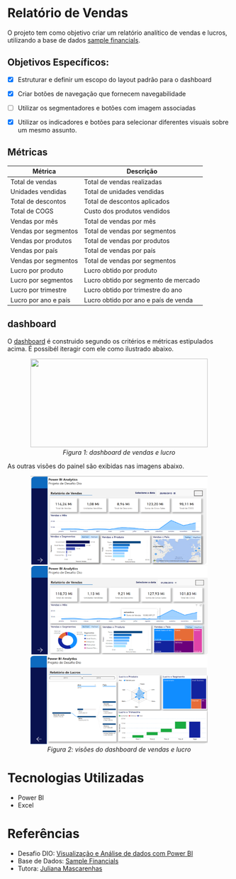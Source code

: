 # Relatório de Vendas
O projeto tem como objetivo criar um relatório analítico de vendas e lucros, utilizando a base de dados [sample financials](https://github.com/julianazanelatto/power_bi_analyst/blob/main/dataset/Financial%20Sample.xlsx).

## Objetivos Específicos:
- [X] Estruturar e definir um escopo do layout padrão para o dashboard
- [X] Criar botões de navegação que fornecem navegabilidade
- [ ] Utilizar os segmentadores e botões com imagem associadas 
- [X] Utilizar os indicadores e botões para selecionar diferentes visuais sobre um mesmo assunto. 


## Métricas

| Métrica              | Descrição                                       |
|----------------------|-------------------------------------------------|
| Total de vendas      | Total de vendas realizadas                      |
| Unidades vendidas    | Total de unidades vendidas                      |
| Total de descontos   | Total de descontos aplicados                    |
| Total de COGS        | Custo dos produtos vendidos                     |
| Vendas por mês       | Total de vendas por mês                         |
| Vendas por segmentos | Total de vendas por segmentos                   |
| Vendas por produtos  | Total de vendas por produtos                    |
| Vendas por país      | Total de vendas por país                        |
| Vendas por segmentos | Total de vendas por segmentos                   |
| Lucro por produto    | Lucro obtido por produto                        |
| Lucro por segmentos  | Lucro obtido por segmento de mercado            |
| Lucro por trimestre  | Lucro obtido por trimestre do ano               |
| Lucro por ano e país | Lucro obtido por ano e país de venda            |

## dashboard
O 
[dashboard](https://app.powerbi.com/view?r=eyJrIjoiMTM0ODI2YjEtYTllZC00Y2MyLWI3OTgtM2ViZjViMWZjZmMzIiwidCI6ImI3ZWQ2N2FmLWJhNDAtNDA0MC1hMzg2LWFiNTNhMGFkM2U5NiJ9)
é construido segundo os critérios e métricas estipulados acima. É possibél iteragir com ele como ilustrado abaixo.

<div align="center">
  <img src="figs/Relatório - Power BI.gif" alt="" width="400" height="200">
  <br>
  <em>Figura 1: dashboard de vendas e lucro</em>
</div>

As outras visões do painel são exibidas  nas imagens abaixo.

<div align="center">
  <img src="figs/pag1.png" alt="" width="400" height="200">
  <br>
  <img src="figs/pag1b.png" alt="" width="400" height="200">
  <br>
  <img src="figs/pag2.png" alt="" width="400" height="200">
  <br>
  <em>Figura 2: visões do dashboard de vendas e lucro</em>
</div>


# Tecnologias Utilizadas

- Power BI
- Excel



# Referências
- Desafio DIO: [Visualização e Análise de dados com Power BI](https://web.dio.me/project/criando-um-relatorio-de-vendas-elegante-com-power-bi/learning/a9f091aa-5d5c-40c6-bb91-0aa2b30981c4?back=/track/bootcamp-squadio&tab=undefined&moduleId=undefined)
- Base de Dados: [Sample Financials](https://github.com/julianazanelatto/power_bi_analyst/blob/main/dataset/Financial%20Sample.xlsx)
- Tutora: [Juliana Mascarenhas](https://www.linkedin.com/in/juliana-mascarenhas-00349426/)

